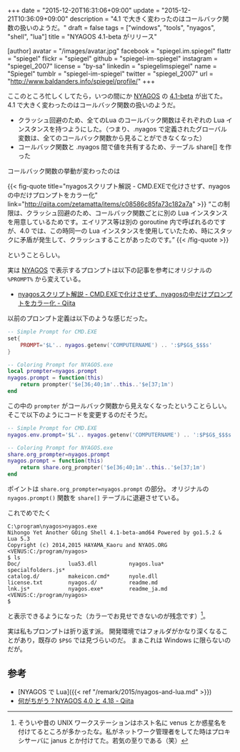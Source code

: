 +++
date = "2015-12-20T16:31:06+09:00"
update = "2015-12-21T10:36:09+09:00"
description = "4.1 で大きく変わったのはコールバック関数の扱いのようだ。"
draft = false
tags = ["windows", "tools", "nyagos", "shell", "lua"]
title = "NYAGOS 4.1-beta がリリース"

[author]
  avatar = "/images/avatar.jpg"
  facebook = "spiegel.im.spiegel"
  flattr = "spiegel"
  flickr = "spiegel"
  github = "spiegel-im-spiegel"
  instagram = "spiegel_2007"
  license = "by-sa"
  linkedin = "spiegelimspiegel"
  name = "Spiegel"
  tumblr = "spiegel-im-spiegel"
  twitter = "spiegel_2007"
  url = "http://www.baldanders.info/spiegel/profile/"
+++

ここのところ忙しくしてたら，いつの間にか [NYAGOS] の [4.1-beta](https://github.com/zetamatta/nyagos/releases/tag/4.1-beta) が出てた。
4.1 で大きく変わったのはコールバック関数の扱いのようだ。

- クラッシュ回避のため、全てのLua のコールバック関数はそれぞれの Lua インスタンスを持つようにした。（つまり、.nyagos で定義されたグローバル変数は、全てのコールバック関数から見ることができなくなった）
- コールバック関数と .nyagos 間で値を共有するため、テーブル share[] を作った

コールバック関数の挙動が変わったのは

{{< fig-quote title="nyagosスクリプト解説 - CMD.EXEで化けさせず、nyagosの中だけプロンプトをカラー化" link="http://qiita.com/zetamatta/items/c08586c85fa73c182a7a" >}}
<q>この制限は、クラッシュ回避のため、コールバック関数ごとに別の Lua インスタンスを用意しているためです。エイリアス等は別の goroutine 内で呼ばれるのですが、4.0 では、この時同一の Lua インスタンスを使用していたため、時にスタックに矛盾が発生して、クラッシュすることがあったのです。</q>
{{< /fig-quote >}}

ということらしい。

実は [NYAGOS] で表示するプロンプトは以下の記事を参考にオリジナルの `%PROMPT%` から変えている。

- [nyagosスクリプト解説 - CMD.EXEで化けさせず、nyagosの中だけプロンプトをカラー化 - Qiita](http://qiita.com/zetamatta/items/c08586c85fa73c182a7a)

以前のプロンプト定義は以下のような感じだった。

```lua
-- Simple Prompt for CMD.EXE
set{
    PROMPT='$L'.. nyagos.getenv('COMPUTERNAME') .. ':$P$G$_$$$s'
}

-- Coloring Prompt for NYAGOS.exe
local prompter=nyagos.prompt
nyagos.prompt = function(this)
    return prompter('$e[36;40;1m'..this..'$e[37;1m')
end
```

この中の `prompter` がコールバック関数から見えなくなったということらしい。
そこで以下のようにコードを変更するのだそうだ。

```lua
-- Simple Prompt for CMD.EXE
nyagos.env.prompt='$L'.. nyagos.getenv('COMPUTERNAME') .. ':$P$G$_$$$s'

-- Coloring Prompt for NYAGOS.exe
share.org_prompter=nyagos.prompt
nyagos.prompt = function(this)
    return share.org_prompter('$e[36;40;1m'..this..'$e[37;1m')
end
```

ポイントは `share.org_prompter=nyagos.prompt` の部分。
オリジナルの `nyagos.prompt()` 関数を `share[]` テーブルに退避させている。

これでめでたく

```
C:\program\nyagos>nyagos.exe
Nihongo Yet Another GOing Shell 4.1-beta-amd64 Powered by go1.5.2 & Lua 5.3
Copyright (c) 2014,2015 HAYAMA_Kaoru and NYAOS.ORG
<VENUS:C:/program/nyagos>
$ ls
Doc/               lua53.dll          nyagos.lua*        specialfolders.js*
catalog.d/         makeicon.cmd*      nyole.dll
license.txt        nyagos.d/          readme.md
lnk.js*            nyagos.exe*        readme_ja.md
<VENUS:C:/program/nyagos>
$
```

と表示できるようになった（カラーでお見せできないのが残念です）[^a]。

[^a]: そういや昔の UNIX ワークステーションはホスト名に venus とか惑星名を付けてるところが多かったな。私がネットワーク管理者をしてた時はプロキシサーバに janus とか付けてた。若気の至りである（笑）

実は私もプロンプトは折り返す派。
開発環境ではフォルダがかなり深くなることがあり，既存の `$P$G` では見づらいのだ。
まぁこれは Windows に限らないのだが。

## 参考

- [NYAGOS で Lua]({{< ref "/remark/2015/nyagos-and-lua.md" >}})
- [何がちがう？NYAGOS 4.0 と 4.1β - Qiita](http://qiita.com/zetamatta/items/75840096f8279dd641a8)

[NYAGOS]: http://www.nyaos.org/index.cgi?p=NYAGOS "NYAOS.ORG - NYAGOS"
[Lua]: http://www.lua.org/ "The Programming Language Lua"
